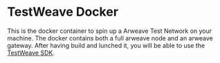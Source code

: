# TestWeave Docker

This is the docker container to spin up a Arweave Test Network on your machine. The docker contains both a full arweave node and an arweave gateway. After having build and lunched it, you will be able to use the [TestWeave SDK](https://github.com/ArweaveTeam/testweave-sdk). 